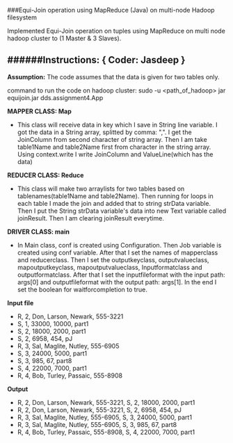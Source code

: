###Equi-Join operation using MapReduce (Java) on multi-node Hadoop filesystem

Implemented Equi-Join operation on tuples using MapReduce on multi node hadoop cluster to (1 Master & 3 Slaves). 


######Instructions: { Coder: Jasdeep }
----------------------------------------------------------------------------------------------------------------

**Assumption:** The code assumes that the data is given for two tables only.

command to run the code on hadoop cluster:
sudo -u <username> <path_of_hadoop> jar equijoin.jar dds.assignment4.App <HDFSinputFile> <HDFSoutputFile>


**MAPPER CLASS: Map**
* This class will receive data in key which I save in String line variable. I got the data in a String array, splitted by comma: ",". I get the JoinColumn from second character of string array. Then I am take table1Name and table2Name first from character in the string array. Using context.write I write JoinColumn and ValueLine(which has the data)   

**REDUCER CLASS: Reduce**
* This class will make two arraylists for two tables based on tablenames(table1Name and table2Name). Then running for loops in each table I made the join and added that to string strData variable. Then I put the String strData variable's data into new Text variable called joinResult. Then I am clearing joinResult everytime.   

**DRIVER CLASS: main** 
* In Main class, conf is created using Configuration. Then Job variable is created using conf variable. After that I set the names of mapperclass and reducerclass. Then I set the outputkeyclass, outputvalueclass, mapoutputkeyclass, mapoutputvalueclass, Inputformatclass and outputformatclass. After that I set the inputfileformat with the input path: args[0] and outputfileformat with the output path: args[1]. In the end I set the boolean for waitforcompletion to true. 

**Input file** 
* R, 2, Don, Larson, Newark, 555-3221
* S, 1, 33000, 10000, part1
* S, 2, 18000, 2000, part1
* S, 2, 6958, 454, pJ
* R, 3, Sal, Maglite, Nutley, 555-6905
* S, 3, 24000, 5000, part1
* S, 3, 985, 67, part8
* S, 4, 22000, 7000, part1
* R, 4, Bob, Turley, Passaic, 555-8908

**Output**
* R, 2, Don, Larson, Newark, 555-3221, S, 2, 18000, 2000, part1
* R, 2, Don, Larson, Newark, 555-3221, S, 2, 6958, 454, pJ
* R, 3, Sal, Maglite, Nutley, 555-6905, S, 3, 24000, 5000, part1
* R, 3, Sal, Maglite, Nutley, 555-6905, S, 3, 985, 67, part8
* R, 4, Bob, Turley, Passaic, 555-8908, S, 4, 22000, 7000, part1
